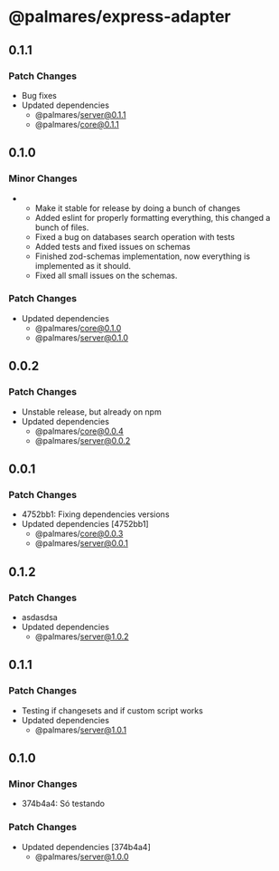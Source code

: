 # @palmares/express-adapter

## 0.1.1

### Patch Changes

- Bug fixes
- Updated dependencies
  - @palmares/server@0.1.1
  - @palmares/core@0.1.1

## 0.1.0

### Minor Changes

- - Make it stable for release by doing a bunch of changes
  - Added eslint for properly formatting everything, this changed a bunch of files.
  - Fixed a bug on databases search operation with tests
  - Added tests and fixed issues on schemas
  - Finished zod-schemas implementation, now everything is implemented as it should.
  - Fixed all small issues on the schemas.

### Patch Changes

- Updated dependencies
  - @palmares/core@0.1.0
  - @palmares/server@0.1.0

## 0.0.2

### Patch Changes

- Unstable release, but already on npm
- Updated dependencies
  - @palmares/core@0.0.4
  - @palmares/server@0.0.2

## 0.0.1

### Patch Changes

- 4752bb1: Fixing dependencies versions
- Updated dependencies [4752bb1]
  - @palmares/core@0.0.3
  - @palmares/server@0.0.1

## 0.1.2

### Patch Changes

- asdasdsa
- Updated dependencies
  - @palmares/server@1.0.2

## 0.1.1

### Patch Changes

- Testing if changesets and if custom script works
- Updated dependencies
  - @palmares/server@1.0.1

## 0.1.0

### Minor Changes

- 374b4a4: Só testando

### Patch Changes

- Updated dependencies [374b4a4]
  - @palmares/server@1.0.0
